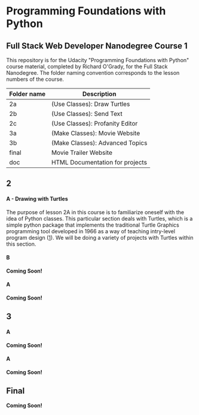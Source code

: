 # Programming Foundations with Python

## Full Stack Web Developer Nanodegree Course 1

This repository is for the Udacity "Programming Foundations with Python" course material, completed by Richard O'Grady, for the Full Stack Nanodegree. The folder naming convention corresponds to the lesson numbers of the course.

|Folder name|Description                    |
|-----------|-------------------------------|
|2a         |(Use Classes): Draw Turtles    |
|2b         |(Use Classes): Send Text       |
|2c         |(Use Classes): Profanity Editor|
|3a         |(Make Classes): Movie Website  |
|3b         |(Make Classes): Advanced Topics|
|final      |Movie Trailer Website          |
|doc        |HTML Documentation for projects|

## 2
#### A - Drawing with Turtles

The purpose of lesson 2A in this course is to familiarize oneself with the idea of Python classes. This particular section deals with Turtles, which is a simple python package that implements the traditional Turtle Graphics programming tool developed in 1966 as a way of teaching intry-level program design ([1](https://docs.python.org/2/library/turtle.html)). We will be doing a variety of projects with Turtles within this section.

#### B
__Coming Soon!__

#### A
__Coming Soon!__

## 3

#### A
__Coming Soon!__

#### A
__Coming Soon!__

## Final

__Coming Soon!__
